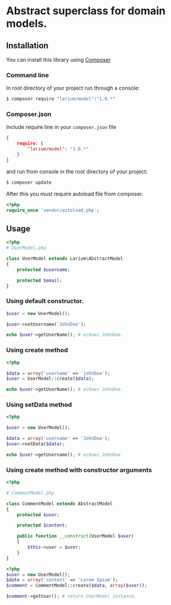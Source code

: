 # Abstract superclass for domain models.

## Installation
You can install this library using [Composer](http://getcomposer.org)
### Command line
In root directory of your project run through a console:
```bash
$ composer require "larium/model":"1.0.*"
```
### Composer.json
Include require line in your ```composer.json``` file
```json
{
	require: {
    	"larium/model": "1.0.*"
    }
}
```
and run from console in the root directory of your project:
```bash
$ composer update
```

After this you must require autoload file from composer.
```php
<?php
require_once 'vendor/autoload.php';
```

## Usage

```php
<?php
# UserModel.php

class UserModel extends Larium\AbstractModel
{
    protected $username;

    protected $email;
}
```

### Using default constructor.

```php
$user = new UserModel();

$user->setUsername('JohnDoe');

echo $user->getUserName(); # echoes JohnDoe.
```

### Using create method

```php
<?php

$data = array('username' => 'johnDoe');
$user = UserModel::create($data);

echo $user->getUserName(); # echoes JohnDoe.
```

### Using setData method
```php
<?php

$user = new UserModel();

$data = array('username' => 'JohnDoe');
$user->setData($data);

echo $user->getUsername(); # echoes JohnDoe
```
### Using create method with constructor arguments
```php
<?php

# CommentModel.php

class CommentModel extends AbstractModel
{
    protected $user;

    protected $content;

    public function __construct(UserModel $user)
    {
        $this->user = $user;    
    }
}
```

```php
<?php
$user = new UserModel();
$date = array('content' => 'Lorem Ipsum');
$comment = CommentModel::create($data, array($user));

$comment->getUser(); # return UserModel instance.
```
